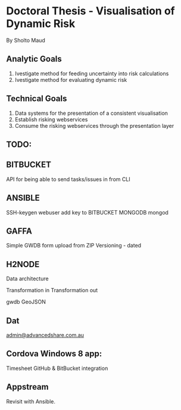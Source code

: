 # Doctoral Thesis - Visualisation of Dynamic Risk
By Sholto Maud

## Analytic Goals
1. Ivestigate method for feeding uncertainty into risk calculations
2. Ivestigate method for evaluating dynamic risk

## Technical Goals
1. Data systems for the presentation of a consistent visualisation
2. Establish risking webservices
3. Consume the risking webservices through the presentation layer

## TODO:

## BITBUCKET
API for being able to send tasks/issues in from CLI

## ANSIBLE
SSH-keygen webuser
add key to BITBUCKET
MONGODB
mongod

## GAFFA
Simple GWDB form upload from ZIP
Versioning - dated

## H2NODE
Data architecture

Transformation in
Transformation out

gwdb GeoJSON


## Dat

admin@advancedshare.com.au


## Cordova Windows 8 app:
Timesheet
GitHub & BitBucket integration

## Appstream 
Revisit with Ansible.


